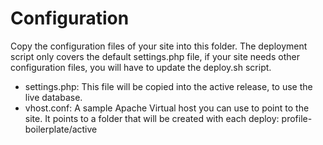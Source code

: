 # Configuration
Copy the configuration files of your site into this folder. The deployment script only covers the default settings.php file, if your site needs other configuration files, you will have 
to update the deploy.sh script.
* settings.php: This file will be copied into the active release, to use the live database.
* vhost.conf: A sample Apache Virtual host you can use to point to the site. It points to a folder that will be created with each deploy: profile-boilerplate/active
